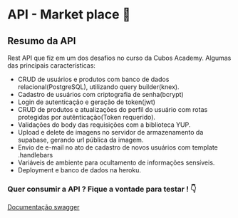 
# API - Market place 🏪

## Resumo da API
Rest API que fiz em um dos desafios no curso da Cubos Academy. Algumas das principais características:
* CRUD de usuários e produtos com banco de dados relacional(PostgreSQL), utilizando query builder(knex).
* Cadastro de usuários com criptografia de senha(bcrypt)
* Login de autenticação e geração de token(jwt)
* CRUD de produtos e atualizações do perfil do usuário com rotas protegidas por autênticação(Token requerido).
* Validações do body das requisições com a biblioteca YUP.
* Upload e delete de imagens no servidor de armazenamento da supabase, gerando url pública da imagem.
* Envio de e-mail no ato de cadastro de novos usuários com template .handlebars
* Variáveis de ambiente para ocultamento de informações sensíveis.
* Deployment e banco de dados na heroku.
### Quer consumir a API ? Fique a vontade para testar ! 👇
<a href="https://market-place-cubos.herokuapp.com/docs/" target="_blank">Documentação swagger</a>
